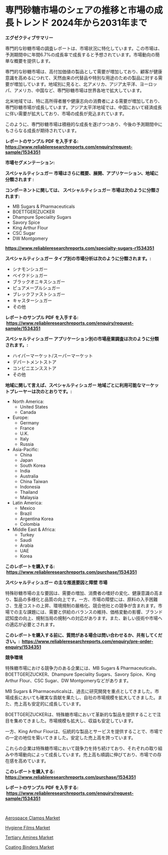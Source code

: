 <p><h1>専門砂糖市場のシェアの推移と市場の成長トレンド 2024年から2031年まで</h1></p><p><strong>エグゼクティブサマリー</strong></p>
<p><p>専門的な砂糖市場の調査レポートは、市場状況に特化しています。この市場は、予測期間中に年間6.7%の成長率で成長すると予想されています。市場動向の簡単な概要を提供します。  </p><p>専門的な砂糖市場は、高付加価値の製品として需要が増加しており、顧客が健康意識を高めるにつれて、天然由来の代替品や特別な用途のための製品に対する需要が増加しています。地域別に見ると、北アメリカ、アジア太平洋、ヨーロッパ、アメリカ、中国など、専門砂糖市場は世界各地で拡大しています。  </p><p>北米地域では、特に高所得者層や健康志向の消費者による需要が増加しており、専門砂糖市場が成長しています。アジア太平洋地域では、中国において経済成長に伴い需要が拡大しており、市場の成長が見込まれています。  </p><p>このように、専門砂糖市場は積極的な成長を遂げつつあり、今後の予測期間中にもさらなる成長が期待されています。</p></p>
<p><strong>レポートのサンプル PDF を入手する: <a href="https://www.reliableresearchreports.com/enquiry/request-sample/1534351">https://www.reliableresearchreports.com/enquiry/request-sample/1534351</a></strong></p>
<p><strong>市場セグメンテーション:</strong></p>
<p><strong> スペシャルティシュガー 市場はさらに概要、展開、アプリケーション、地域に分類されます :</strong></p>
<p><strong>コンポーネントに関しては、 スペシャルティシュガー 市場は次のように分類されます: &nbsp;</strong></p>
<p><ul><li>MB Sugars & Pharmaceuticals</li><li>BOETTGER|ZUCKER</li><li>Dhampure Speciality Sugars</li><li>Savory Spice</li><li>King Arthur Flour</li><li>CSC Sugar</li><li>DW Montgomery</li></ul></p>
<p><strong><a href="https://www.reliableresearchreports.com/specialty-sugars-r1534351">https://www.reliableresearchreports.com/specialty-sugars-r1534351</a></strong></p>
<p><strong> スペシャルティシュガー タイプ別の市場分析は次のように分類されます。:</strong></p>
<p><ul><li>シナモンシュガー</li><li>ベイクドシュガー</li><li>ブラックオニキスシュガー</li><li>ピュアメープルシュガー</li><li>ブレックファストシュガー</li><li>キャスターシュガー</li><li>その他</li></ul></p>
<p><strong>レポートのサンプル PDF を入手する: &nbsp;<a href="https://www.reliableresearchreports.com/enquiry/request-sample/1534351">https://www.reliableresearchreports.com/enquiry/request-sample/1534351</a></strong></p>
<p><strong> スペシャルティシュガー アプリケーション別の市場産業調査は次のように分類されます。:</strong></p>
<p><ul><li>ハイパーマーケット/スーパーマーケット</li><li>デパートメントストア</li><li>コンビニエンスストア</li><li>その他</li></ul></p>
<p><strong>地域に関して言えば、スペシャルティシュガー 地域ごとに利用可能なマーケットプレーヤーは次のとおりです。:</strong></p>
<p><ul>
    <li>
        North America:
        <ul>
            <li>United States</li>
            <li>Canada</li>
        </ul>
    </li>
    <li>
        Europe:
        <ul>
            <li>Germany</li>
            <li>France</li>
            <li>U.K.</li>
            <li>Italy</li>
            <li>Russia</li>
        </ul>
    </li>
    <li>
        Asia-Pacific:
        <ul>
            <li>China</li>
            <li>Japan</li>
            <li>South Korea</li>
            <li>India</li>
            <li>Australia</li>
            <li>China Taiwan</li>
            <li>Indonesia</li>
            <li>Thailand</li>
            <li>Malaysia</li>
        </ul>
    </li>
    <li>
        Latin America:
        <ul>
            <li>Mexico</li>
            <li>Brazil</li>
            <li>Argentina Korea</li>
            <li>Colombia</li>
        </ul>
    </li>
    <li>
        Middle East & Africa:
        <ul>
            <li>Turkey</li>
            <li>Saudi</li>
            <li>Arabia</li>
            <li>UAE</li>
            <li>Korea</li>
        </ul>
    </li>
    </ul></p>
<p><strong>このレポートを購入する: &nbsp;<a href="https://www.reliableresearchreports.com/purchase/1534351">https://www.reliableresearchreports.com/purchase/1534351</a></strong></p>
<p><strong>スペシャルティシュガー の主な推進要因と障壁 市場</strong></p>
<p><p>特殊砂糖市場の主な要因は、需要の増加、消費者の嗜好の変化、健康意識の高まり、製品の多様化と品質の向上です。一方、市場の障壁には、原料の入手困難さ、生産コストの上昇、環境規制の厳格化、競合他社との競争が含まれます。市場での主な課題には、需要と供給のバランスの維持、価格変動の影響、ブランド認知度の向上、規制当局の規制への対応があります。また、新しい技術や市場への適応が必要とされます。</p></p>
<p><strong>このレポートを購入する前に、質問がある場合は問い合わせるか、共有してください。:&nbsp; <a href="https://www.reliableresearchreports.com/enquiry/pre-order-enquiry/1534351">https://www.reliableresearchreports.com/enquiry/pre-order-enquiry/1534351</a></strong></p>
<p><strong>競争環境</strong></p>
<p><p>特殊糖市場における競争力のある企業には、MB Sugars & Pharmaceuticals、BOETTGER|ZUCKER、Dhampure Speciality Sugars、Savory Spice、King Arthur Flour、CSC Sugar、DW Montgomeryなどがあります。 </p><p>MB Sugars & Pharmaceuticalsは、過去に研究開発を重点としてきました。市場成長においても確実な貢献を果たし、自社の市場規模を拡大してきました。また、売上高も安定的に成長しています。</p><p>BOETTGER|ZUCKERは、特殊糖市場において革新的な製品を提供することで注目を集めてきました。市場規模も拡大し、収益も安定しています。</p><p>一方、King Arthur Flourは、伝統的な製品とサービスを提供することで、市場での一定の地位を築いてきました。安定した売上高を誇っています。</p><p>これらの企業は特殊糖市場において競争力を持ち続けており、それぞれの取り組みや市場動向によって成長しています。売上高も順調に伸びており、市場での存在感を高めています。</p></p>
<p><strong>このレポートを購入する: &nbsp; <a href="https://www.reliableresearchreports.com/purchase/1534351">https://www.reliableresearchreports.com/purchase/1534351</a></strong></p>
<p><strong>レポートのサンプル PDF を入手する: &nbsp;<a href="https://www.reliableresearchreports.com/enquiry/request-sample/1534351">https://www.reliableresearchreports.com/enquiry/request-sample/1534351</a></strong><strong></strong></p>
<p>&nbsp;</p>
<p><p><a href="https://view.publitas.com/reportprime-1/insights-into-aerospace-clamps-market-size-analysing-market-share-trends-and-growth-from-2024-to-2031/">Aerospace Clamps Market</a></p><p><a href="https://issuu.com/reportprime-2/docs/hygiene-films-market-size-2030.pptx">Hygiene Films Market</a></p><p><a href="https://military-diascia-e68.notion.site/Global-Tertiary-Amines-Market-Size-and-Market-Trends-Insights-and-Projections-from-2024-to-2031-765e11dbef984b0cad2dfe9e1b4e5e91">Tertiary Amines Market</a></p><p><a href="https://issuu.com/reportprime-2/docs/coating-binders-market-size-2030.pptx">Coating Binders Market</a></p></p>